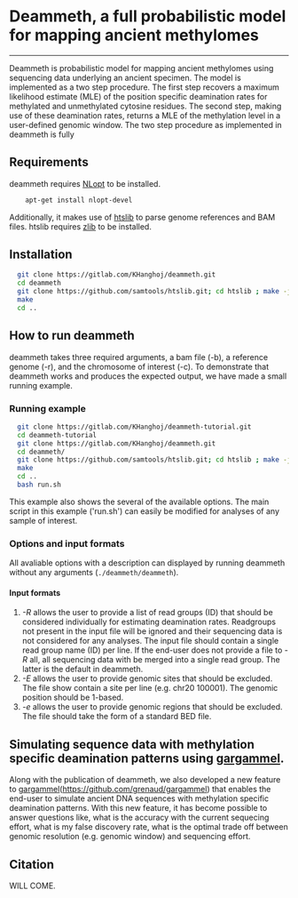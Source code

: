# Deammeth, a full probabilistic model for mapping ancient methylomes #

-------------------------------------------------------------------------------

Deammeth is probabilistic model for mapping ancient methylomes using sequencing data underlying an ancient specimen.
The model is implemented as a two step procedure. The first step recovers a maximum likelihood estimate (MLE) of the position specific deamination rates for methylated and unmethylated cytosine residues. The second step, making use of these deamination rates, returns a MLE of the methylation level in a user-defined genomic window. The two step procedure as implemented in deammeth is fully 

## Requirements ##

deammeth requires [NLopt](https://nlopt.readthedocs.io/en/latest/) to be installed.

``` bash
    apt-get install nlopt-devel
```

Additionally, it makes use of [htslib](https://github.com/samtools/htslib.git) to parse genome references and BAM files. htslib requires [zlib](https://zlib.net/) to be installed.

## Installation ##

``` bash
  git clone https://gitlab.com/KHanghoj/deammeth.git
  cd deammeth
  git clone https://github.com/samtools/htslib.git; cd htslib ; make -j2 ; cd ..
  make
  cd ..
```

## How to run deammeth ##

deammeth takes three required arguments, a bam file (-b), a reference genome (-r), and the chromosome of interest (-c). To demonstrate that deammeth works and produces the expected output, we have made a small running example.

### Running example ###

``` bash
  git clone https://gitlab.com/KHanghoj/deammeth-tutorial.git
  cd deammeth-tutorial
  git clone https://gitlab.com/KHanghoj/deammeth.git
  cd deammeth/
  git clone https://github.com/samtools/htslib.git; cd htslib ; make -j2 ; cd ..
  make
  cd ..
  bash run.sh
```

This example also shows the several of the available options. The main script in this example ('run.sh') can easily be modified for analyses of any sample of interest.


### Options and input formats ###

All avaliable options with a description can displayed by running deammeth without any arguments (`./deammeth/deammeth`). 

#### Input formats ####

1. *-R* allows the user to provide a list of read groups (ID) that should be considered individually for estimating deamination rates. Readgroups not present in the input file will be ignored and their sequencing data is not considered for any analyses. The input file should contain a single read group name (ID) per line. If the end-user does not provide a file to *-R* all, all sequencing data with be merged into a single read group. The latter is the default in deammeth.
2. *-E* allows the user to provide genomic sites that should be excluded. The file show contain a site per line (e.g. chr20 100001). The genomic position should be 1-based.
3. *-e* allows the user to provide genomic regions that should be excluded. The file should take the form of a standard BED file.

## Simulating sequence data with methylation specific deamination patterns using [gargammel](https://github.com/grenaud/gargammel). ##

Along with the publication of deammeth, we also developed a new feature to [gargammel]()(https://github.com/grenaud/gargammel) that enables the end-user to simulate ancient DNA sequences with methylation specific deamination patterns. With this new feature, it has become possible to answer questions like, what is the accuracy with the current sequecing effort, what is my false discovery rate, what is the optimal trade off between genomic resolution (e.g. genomic window) and sequencing effort. 

## Citation ##

WILL COME.




